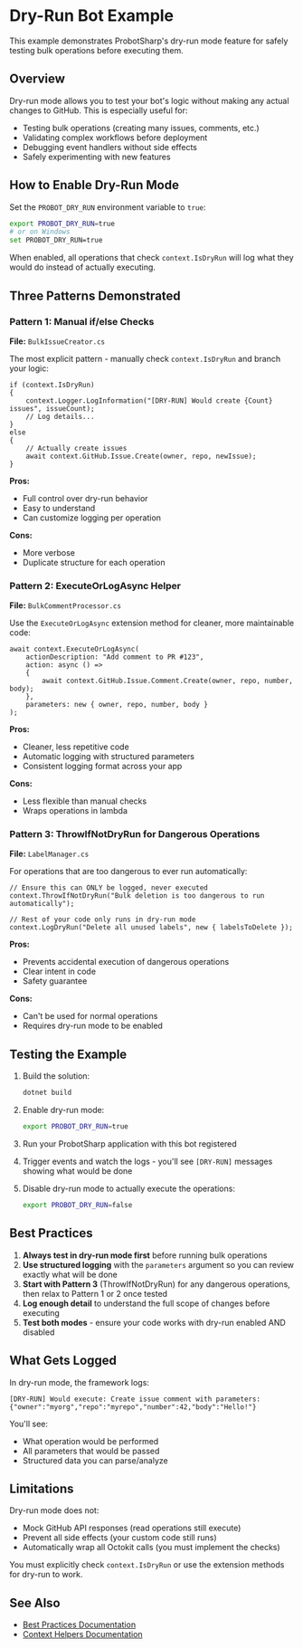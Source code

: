 # Dry-Run Bot Example

This example demonstrates ProbotSharp's dry-run mode feature for safely testing bulk operations before executing them.

## Overview

Dry-run mode allows you to test your bot's logic without making any actual changes to GitHub. This is especially useful for:

- Testing bulk operations (creating many issues, comments, etc.)
- Validating complex workflows before deployment
- Debugging event handlers without side effects
- Safely experimenting with new features

## How to Enable Dry-Run Mode

Set the `PROBOT_DRY_RUN` environment variable to `true`:

```bash
export PROBOT_DRY_RUN=true
# or on Windows
set PROBOT_DRY_RUN=true
```

When enabled, all operations that check `context.IsDryRun` will log what they would do instead of actually executing.

## Three Patterns Demonstrated

### Pattern 1: Manual if/else Checks

**File:** `BulkIssueCreator.cs`

The most explicit pattern - manually check `context.IsDryRun` and branch your logic:

```text
if (context.IsDryRun)
{
    context.Logger.LogInformation("[DRY-RUN] Would create {Count} issues", issueCount);
    // Log details...
}
else
{
    // Actually create issues
    await context.GitHub.Issue.Create(owner, repo, newIssue);
}
```

**Pros:**
- Full control over dry-run behavior
- Easy to understand
- Can customize logging per operation

**Cons:**
- More verbose
- Duplicate structure for each operation

### Pattern 2: ExecuteOrLogAsync Helper

**File:** `BulkCommentProcessor.cs`

Use the `ExecuteOrLogAsync` extension method for cleaner, more maintainable code:

```text
await context.ExecuteOrLogAsync(
    actionDescription: "Add comment to PR #123",
    action: async () =>
    {
        await context.GitHub.Issue.Comment.Create(owner, repo, number, body);
    },
    parameters: new { owner, repo, number, body }
);
```

**Pros:**
- Cleaner, less repetitive code
- Automatic logging with structured parameters
- Consistent logging format across your app

**Cons:**
- Less flexible than manual checks
- Wraps operations in lambda

### Pattern 3: ThrowIfNotDryRun for Dangerous Operations

**File:** `LabelManager.cs`

For operations that are too dangerous to ever run automatically:

```text
// Ensure this can ONLY be logged, never executed
context.ThrowIfNotDryRun("Bulk deletion is too dangerous to run automatically");

// Rest of your code only runs in dry-run mode
context.LogDryRun("Delete all unused labels", new { labelsToDelete });
```

**Pros:**
- Prevents accidental execution of dangerous operations
- Clear intent in code
- Safety guarantee

**Cons:**
- Can't be used for normal operations
- Requires dry-run mode to be enabled

## Testing the Example

1. Build the solution:
   ```bash
   dotnet build
   ```

2. Enable dry-run mode:
   ```bash
   export PROBOT_DRY_RUN=true
   ```

3. Run your ProbotSharp application with this bot registered

4. Trigger events and watch the logs - you'll see `[DRY-RUN]` messages showing what would be done

5. Disable dry-run mode to actually execute the operations:
   ```bash
   export PROBOT_DRY_RUN=false
   ```

## Best Practices

1. **Always test in dry-run mode first** before running bulk operations
2. **Use structured logging** with the `parameters` argument so you can review exactly what will be done
3. **Start with Pattern 3** (ThrowIfNotDryRun) for any dangerous operations, then relax to Pattern 1 or 2 once tested
4. **Log enough detail** to understand the full scope of changes before executing
5. **Test both modes** - ensure your code works with dry-run enabled AND disabled

## What Gets Logged

In dry-run mode, the framework logs:

```
[DRY-RUN] Would execute: Create issue comment with parameters: {"owner":"myorg","repo":"myrepo","number":42,"body":"Hello!"}
```

You'll see:
- What operation would be performed
- All parameters that would be passed
- Structured data you can parse/analyze

## Limitations

Dry-run mode does not:
- Mock GitHub API responses (read operations still execute)
- Prevent all side effects (your custom code still runs)
- Automatically wrap all Octokit calls (you must implement the checks)

You must explicitly check `context.IsDryRun` or use the extension methods for dry-run to work.

## See Also

- [Best Practices Documentation](../../docs/BestPractices.md)
- [Context Helpers Documentation](../../docs/ContextHelpers.md)
